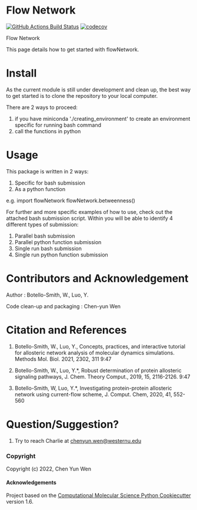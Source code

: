 Flow Network
==============================
[//]: # (Badges)
[![GitHub Actions Build Status](https://github.com/REPLACE_WITH_OWNER_ACCOUNT/flowNetwork/workflows/CI/badge.svg)](https://github.com/REPLACE_WITH_OWNER_ACCOUNT/flowNetwork/actions?query=workflow%3ACI)
[![codecov](https://codecov.io/gh/REPLACE_WITH_OWNER_ACCOUNT/flowNetwork/branch/master/graph/badge.svg)](https://codecov.io/gh/REPLACE_WITH_OWNER_ACCOUNT/flowNetwork/branch/master)


Flow Network

This page details how to get started with flowNetwork.

Install
=======
As the current module is still under development and clean up, the best way to get started is to clone the repository to your local computer. 

There are 2 ways to proceed:
   1. if you have miniconda './creating_environment' to create an environment specific for running bash command
   2. call the functions in python


Usage 
=====
This package is written in 2 ways:
   1. Specific for bash submission
   2. As a python function

e.g.
import flowNetwork
flowNetwork.betweenness()

For further and more specific examples of how to use, check out the attached bash submission script. Within you will be able to identify 4 different types of submission:
   1. Parallel bash submission
   2. Parallel python function submission
   3. Single run bash submission
   4. Single run python function submission

Contributors and Acknowledgement
================================
Author : Botello-Smith, W., Luo, Y.

Code clean-up and packaging : Chen-yun Wen

Citation and References
=======================
1. Botello-Smith, W., Luo, Y., Concepts, practices, and interactive tutorial for allosteric network analysis of molecular dynamics simulations. Methods Mol. Biol. 2021, 2302, 311
9:47

2. Botello-Smith, W., Luo, Y.*, Robust determination of protein allosteric signaling pathways, J. Chem. Theory Comput., 2019, 15, 2116-2126.
9:47

3. Botello-Smith, W, Luo, Y.*, Investigating protein-protein allosteric network using current-flow scheme, J. Comput. Chem, 2020, 41, 552-560

Question/Suggestion?
====================
   1. Try to reach Charlie at chenyun.wen@westernu.edu


### Copyright

Copyright (c) 2022, Chen Yun Wen


#### Acknowledgements
 
Project based on the 
[Computational Molecular Science Python Cookiecutter](https://github.com/molssi/cookiecutter-cms) version 1.6.



